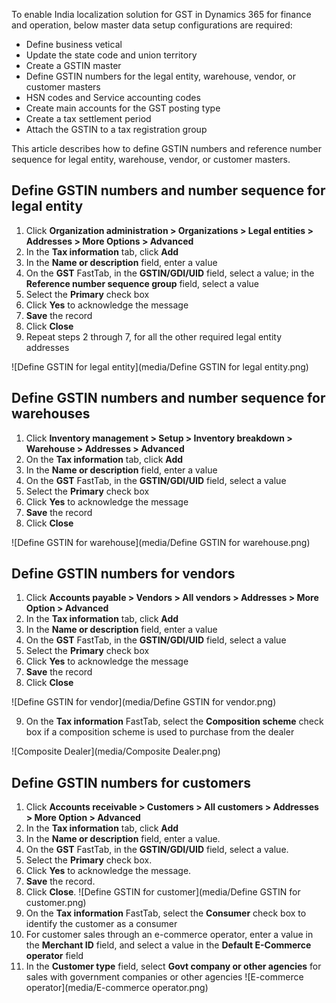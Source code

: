 To enable India localization solution for GST in Dynamics 365 for finance and operation, below master data setup configurations are required:

- Define business vetical
- Update the state code and union territory
- Create a GSTIN master
- Define GSTIN numbers for the legal entity, warehouse, vendor, or customer masters
- HSN codes and Service accounting codes
- Create main accounts for the GST posting type
- Create a tax settlement period
- Attach the GSTIN to a tax registration group

This article describes how to define GSTIN numbers and reference number sequence for legal entity, warehouse, vendor, or customer masters.

## Define GSTIN numbers and number sequence for legal entity

1. Click **Organization administration > Organizations > Legal entities > Addresses > More Options > Advanced**
2. In the **Tax information** tab, click **Add**
3. In the **Name or description** field, enter a value
4. On the **GST** FastTab, in the **GSTIN/GDI/UID** field, select a value; in the **Reference number sequence group** field, select a value
5. Select the **Primary** check box
6. Click **Yes** to acknowledge the message
7. **Save** the record
8. Click **Close**
9. Repeat steps 2 through 7, for all the other required legal entity addresses

![Define GSTIN for legal entity](media/Define GSTIN for legal entity.png)



## Define GSTIN numbers and number sequence for warehouses

1. Click **Inventory management > Setup > Inventory breakdown > Warehouse > Addresses > Advanced**
2. On the **Tax information** tab, click **Add**
3. In the **Name or description** field, enter a value
4. On the **GST** FastTab, in the **GSTIN/GDI/UID** field, select a value
5. Select the **Primary** check box
6. Click **Yes** to acknowledge the message
7. **Save** the record
8. Click **Close**

![Define GSTIN for warehouse](media/Define GSTIN for warehouse.png)



## Define GSTIN numbers for vendors

1. Click **Accounts payable > Vendors > All vendors > Addresses > More Option > Advanced**
2. In the **Tax information** tab, click **Add**
3. In the **Name or description** field, enter a value
4. On the **GST** FastTab, in the **GSTIN/GDI/UID** field, select a value
5. Select the **Primary** check box
6. Click **Yes** to acknowledge the message
7. **Save** the record
8. Click **Close**

![Define GSTIN for vendor](media/Define GSTIN for vendor.png)

9. On the **Tax information** FastTab, select the **Composition scheme** check box if a composition scheme is used to purchase from the dealer

![Composite Dealer](media/Composite Dealer.png)



## Define GSTIN numbers for customers

1. Click **Accounts receivable > Customers > All customers > Addresses > More Option > Advanced**
2. In the **Tax information** tab, click **Add**
3. In the **Name or description** field, enter a value.
4. On the **GST** FastTab, in the **GSTIN/GDI/UID** field, select a value.
5. Select the **Primary** check box.
6. Click **Yes** to acknowledge the message.
7. **Save** the record.
8. Click **Close**.
![Define GSTIN for customer](media/Define GSTIN for customer.png)
9. On the **Tax information** FastTab, select the **Consumer** check box to identify the customer as a consumer
10. For customer sales through an e-commerce operator, enter a value in the **Merchant ID** field, and select a value in the **Default E-Commerce operator** field
11. In the **Customer type** field, select **Govt company or other agencies** for sales with government companies or other agencies
![E-commerce operator](media/E-commerce operator.png)

